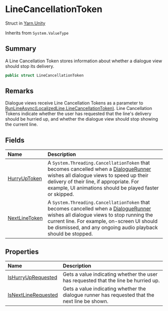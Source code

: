# LineCancellationToken

Struct in [Yarn.Unity](/docs/api/csharp/yarn.unity.md)

Inherits from `System.ValueType`

## Summary


A Line Cancellation Token stores information about whether a dialogue
view should stop its delivery.


```csharp
public struct LineCancellationToken
```

## Remarks

<p>Dialogue views receive Line Cancellation Tokens as a parameter to
<a href="yarn.unity.asyncdialogueviewbase.runlineasync.md">RunLineAsync(LocalizedLine,LineCancellationToken)</a>. Line Cancellation
Tokens indicate whether the user has requested that the line's delivery
should be hurried up, and whether the dialogue view should stop showing
the current line.</p>

## Fields

|Name|Description|
|:---|:---|
|[HurryUpToken](/docs/api/csharp/yarn.unity.linecancellationtoken.hurryuptoken.md)|A  <code>System.Threading.CancellationToken</code>  that becomes cancelled when a  <a href="yarn.unity.dialoguerunner.md">DialogueRunner</a>  wishes all dialogue views to speed up their delivery of their line, if appropriate. For example, UI animations should be played faster or skipped.|
|[NextLineToken](/docs/api/csharp/yarn.unity.linecancellationtoken.nextlinetoken.md)|A  <code>System.Threading.CancellationToken</code>  that becomes cancelled when a  <a href="yarn.unity.dialoguerunner.md">DialogueRunner</a>  wishes all dialogue views to stop running the current line. For example, on-screen UI should be dismissed, and any ongoing audio playback should be stopped.|

## Properties

|Name|Description|
|:---|:---|
|[IsHurryUpRequested](/docs/api/csharp/yarn.unity.linecancellationtoken.ishurryuprequested.md)|Gets a value indicating whether the user has requested that the line be hurried up.|
|[IsNextLineRequested](/docs/api/csharp/yarn.unity.linecancellationtoken.isnextlinerequested.md)|Gets a value indicating whether the dialogue runner has requested that the next line be shown.|

